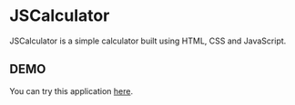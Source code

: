 
# JSCalculator

JSCalculator is a simple calculator built using HTML, CSS and JavaScript.





## DEMO

You can try this application [here](https://pip.pypa.io/en/stable/).
